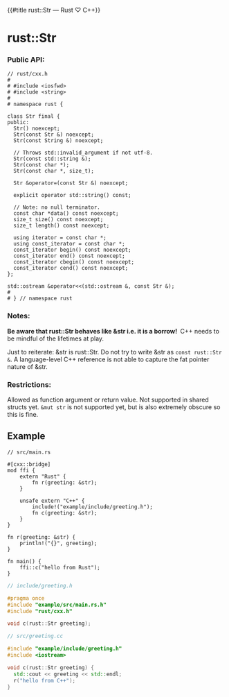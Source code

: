 {{#title rust::Str — Rust ♡ C++}}
# rust::Str

### Public API:

```cpp,hidelines
// rust/cxx.h
#
# #include <iosfwd>
# #include <string>
#
# namespace rust {

class Str final {
public:
  Str() noexcept;
  Str(const Str &) noexcept;
  Str(const String &) noexcept;

  // Throws std::invalid_argument if not utf-8.
  Str(const std::string &);
  Str(const char *);
  Str(const char *, size_t);

  Str &operator=(const Str &) noexcept;

  explicit operator std::string() const;

  // Note: no null terminator.
  const char *data() const noexcept;
  size_t size() const noexcept;
  size_t length() const noexcept;

  using iterator = const char *;
  using const_iterator = const char *;
  const_iterator begin() const noexcept;
  const_iterator end() const noexcept;
  const_iterator cbegin() const noexcept;
  const_iterator cend() const noexcept;
};

std::ostream &operator<<(std::ostream &, const Str &);
#
# } // namespace rust
```

### Notes:

**Be aware that rust::Str behaves like &amp;str i.e. it is a borrow!**&ensp;C++
needs to be mindful of the lifetimes at play.

Just to reiterate: &amp;str is rust::Str. Do not try to write &amp;str as `const
rust::Str &`. A language-level C++ reference is not able to capture the fat
pointer nature of &amp;str.

### Restrictions:

Allowed as function argument or return value. Not supported in shared structs
yet. `&mut str` is not supported yet, but is also extremely obscure so this is
fine.

## Example

```rust,noplayground
// src/main.rs

#[cxx::bridge]
mod ffi {
    extern "Rust" {
        fn r(greeting: &str);
    }

    unsafe extern "C++" {
        include!("example/include/greeting.h");
        fn c(greeting: &str);
    }
}

fn r(greeting: &str) {
    println!("{}", greeting);
}

fn main() {
    ffi::c("hello from Rust");
}
```

```cpp
// include/greeting.h

#pragma once
#include "example/src/main.rs.h"
#include "rust/cxx.h"

void c(rust::Str greeting);
```

```cpp
// src/greeting.cc

#include "example/include/greeting.h"
#include <iostream>

void c(rust::Str greeting) {
  std::cout << greeting << std::endl;
  r("hello from C++");
}
```
